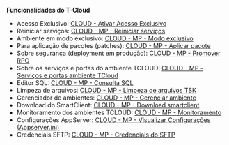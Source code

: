       

**Funcionalidades do T-Cloud**

  

-   Acesso Exclusivo: [CLOUD - Ativar Acesso Exclusivo](https://centraldeatendimento.totvs.com/hc/pt-br/articles/360024686274-CLOUD-MP-Modo-exclusivo)
-   Reiniciar serviços: [CLOUD - MP - Reiniciar serviços](https://centraldeatendimento.totvs.com/hc/pt-br/articles/360024683034-CLOUD-MP-Reiniciar-servi%C3%A7os)
-   Ambiente em modo exclusivo: [CLOUD - MP - Modo exclusivo](https://centraldeatendimento.totvs.com/hc/pt-br/articles/360024686274-CLOUD-MP-Modo-exclusivo)
-   Para aplicação de pacotes (patches): [CLOUD - MP - Aplicar pacote](https://centraldeatendimento.totvs.com/hc/pt-br/articles/360024948533-CLOUD-MP-Aplicar-pacote)
-   Sobre segurança (deployment em produção): [CLOUD - MP - Promover RPO](https://centraldeatendimento.totvs.com/hc/pt-br/articles/360025026793-CLOUD-MP-Promover-RPO)
-   Sobre os serviços e portas do ambiente TCLOUD: [CLOUD - MP - Serviços e portas ambiente TCloud](https://centraldeatendimento.totvs.com/hc/pt-br/search/click?data=BAh7CjoHaWRsKwjB%2FT%2FTUwA6CXR5cGVJIgxhcnRpY2xlBjoGRVQ6CHVybEkiemh0dHBzOi8vY2VudHJhbGRlYXRlbmRpbWVudG8udG90dnMuY29tL2hjL3B0LWJyL2FydGljbGVzLzM2MDAyNjQ3MTg3My1DTE9VRC1NUC1TZXJ2aSVDMyVBN29zLWUtcG9ydGFzLWFtYmllbnRlLVRDbG91ZAY7B1Q6DnNlYXJjaF9pZEkiKWFjNDk3NzRhLWI1N2UtNGE1MC05MWQ2LTQyY2I0YWM2ZmI4ZAY7B0Y6CXJhbmtpCA%3D%3D--7abfc05ea54f88578f4d49ad02f71f8a1dbecf8b)
-   Editor SQL: [CLOUD - MP - Consulta SQL](https://centraldeatendimento.totvs.com/hc/pt-br/articles/360024880034-CLOUD-MP-Consulta-SQL)
-   Limpeza de arquivos: [CLOUD - MP - Limpeza de arquivos TSK](https://centraldeatendimento.totvs.com/hc/pt-br/articles/360024938973-CLOUD-MP-Limpeza-de-arquivos-TSK)
-   Gerenciador de ambientes: [CLOUD - MP - Gerenciar ambiente](https://centraldeatendimento.totvs.com/hc/pt-br/articles/360024689434-CLOUD-MP-Gerenciar-ambiente)
-   Download do SmartClient: [CLOUD - MP - Download smartclient](https://centraldeatendimento.totvs.com/hc/pt-br/articles/360024952753-CLOUD-MP-Download-smartclient)
-   Monitoramento dos ambientes TCLOUD: [CLOUD - MP - Monitoramento](https://centraldeatendimento.totvs.com/hc/pt-br/articles/360025654214-CLOUD-MP-Monitoramento)
-   Configurações AppServer: [CLOUD - MP - Visualizar Configurações (Appserver.ini)](https://centraldeatendimento.totvs.com/hc/pt-br/articles/360032479474-CLOUD-MP-Visualizar-Configura%C3%A7%C3%B5es-Appserver-ini-)
-   Credenciais SFTP: [CLOUD - MP - Credenciais do SFTP](https://centraldeatendimento.totvs.com/hc/pt-br/articles/360024807814-CLOUD-MP-Credenciais-do-SFTP)